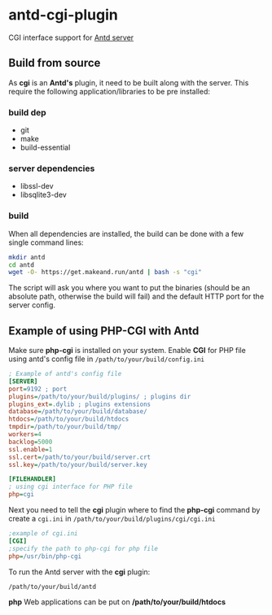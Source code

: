 # antd-cgi-plugin
CGI interface support for [Antd server](https://github.com/lxsang/ant-http)

## Build from source
As **cgi** is an **Antd's** plugin, it need to be built along with the server. This require the following application/libraries to be pre installed:

### build dep
* git
* make
* build-essential

### server dependencies
* libssl-dev
* libsqlite3-dev

### build
When all dependencies are installed, the build can be done with a few single command lines:

```bash
mkdir antd
cd antd
wget -O- https://get.makeand.run/antd | bash -s "cgi"
```
The script will ask you where you want to put the binaries (should be an absolute path, otherwise the build will fail) and the default HTTP port for the server config.

## Example of using PHP-CGI with Antd
Make sure **php-cgi** is installed on your system.
Enable **CGI** for PHP file using antd's config file in ```/path/to/your/build/config.ini```
```ini
; Example of antd's config file
[SERVER]
port=9192 ; port
plugins=/path/to/your/build/plugins/ ; plugins dir
plugins_ext=.dylib ; plugins extensions
database=/path/to/your/build/database/
htdocs=/path/to/your/build/htdocs
tmpdir=/path/to/your/build/tmp/
workers=4
backlog=5000
ssl.enable=1
ssl.cert=/path/to/your/build/server.crt
ssl.key=/path/to/your/build/server.key

[FILEHANDLER]
; using cgi interface for PHP file
php=cgi
```
Next you need to tell the **cgi** plugin where to find the **php-cgi** command by create a ```cgi.ini``` in ```/path/to/your/build/plugins/cgi/cgi.ini```
```ini
;example of cgi.ini
[CGI]
;specify the path to php-cgi for php file
php=/usr/bin/php-cgi
```

To run the Antd server with the **cgi** plugin:
```sh
/path/to/your/build/antd
```

**php** Web applications can be put on **/path/to/your/build/htdocs**
